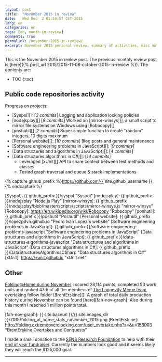 ```yaml
---
layout: post
title:  "November 2015 in review"
date:   Wed Dec  2 02:50:57 CST 2015
lang: en
categories: en
tags: [en, month-in-review]
comments: true
permalink: /november-2015-in-review/
excerpt: November 2015 personal review, summary of activities, misc notes...
---
```


This is the November 2015 in review post. The previous monthly review post is
[here]({% post_url 2015/2015-11-08-october-2015-in-review %}).  The contents
are: 

* TOC
{:toc}

## Public code repositories activity ###################################

Progress on projects:

- [Syspol][]: [*3 commits*] Logging and application locking policies
- [nodejsplay][] [*9 commits*] Worked on [mirror-winsys][], a small script to
  mirror file systems on Windows using [Robocopy][]
- [poshutil][] [*2 commits*] Super simple function to create "random" integers,
  10 digits maximum
- [Personal website][]: [*10 commits*] Blog posts and general maintenance
- [Software engineering problems in JavaScript][]: [*9 commits*]
- [Data structures and algorithms in JavaScript][]: [*4 commits*]
- [Data structures algorithms in C#][]: [*14 commits*]
  - Leveraged [xUnit][] API to share context between test methods and classes
  - Tested graph traversal and queue & stack implementations

{% capture github_prefix %}https://github.com/{{ site.github_username }}{% endcapture %}

[Syspol]: {{ github_prefix }}/syspol "Syspol"
[nodejsplay]: {{ github_prefix }}/nodejsplay "Node.js Play"
[mirror-winsys]:  {{ github_prefix }}/nodejsplay/blob/master/scripts/scripts/mirror-winsys.js "mirror-winsys"
[Robocopy]: https://en.wikipedia.org/wiki/Robocopy "Robocopy"
[poshutil]: {{ github_prefix }}/poshutil "Poshutil"
[Personal website]: {{ github_prefix }}/lopezpdvn.github.io "Pedro Ivan Lopez's website"
[Software engineering problems in JavaScript]: {{ github_prefix }}/software-engineering-problems-javascript "Software engineering problems in JavaScript"
[Data structures and algorithms in JavaScript]: {{ github_prefix }}/data-structures-algorithms-javascript "Data structures and algorithms in JavaScript"
[Data structures algorithms in C#]: {{ github_prefix }}/DataStructuresAlgorithmsCSharp "Data structures algorithms in C#"
[xUnit]: https://xunit.github.io "xUnit.net"

## Other ###############################################################

[Folding@Home during November][fah-stats] I scored 28,114 points, completed 53
work units and ranked 47th of all the members of [The Longevity Meme team][],
overtaking fellow folder [BrentErskine][].  A graph of total daily production
history during November can be found [here][fah-nov-graph]. Also during this
month I reached 1 million points total.

[fah-stats]: http://folding.extremeoverclocking.com/user_summary.php?s=&u=648628 "dreilopz - User Summary - EXTREME Overclocking Folding @ Home Stats"
[The Longevity Meme team]: http://folding.extremeoverclocking.com/user_list.php?s=&t=32461 "The Longevity Meme Individual Users List"
[fah-nov-graph]: {{ site.baseurl }}/{{ site.images_dir }}/2015/folding_at_home_stats_november_2015.png
[BrentErskine]: http://folding.extremeoverclocking.com/user_overtake.php?s=&u=153003 "BrentErskine Overtakes and Conquests"

I made a small donation to the [SENS Research Foundation][] to help with their
[end of year fundraiser][fundraiser]. Currently the numbers look good and it
seems likely they will reach the $125,000 goal.

[SENS Research Foundation]: http://sens.org "SENS Research Foundation"
[fundraiser]: https://www.fightaging.org/archives/2015/09/the-2015-fight-aging-matching-fundraiser-for-sens-rejuvenation-research-starts-on-october-1st.php "The 2015 Fight Aging! Matching Fundraiser for SENS Rejuvenation Research Starts on October 1st"

---
